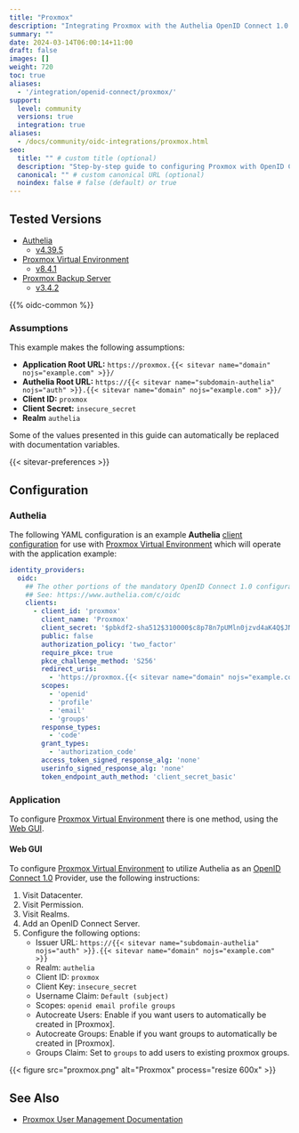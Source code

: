 ```yaml
---
title: "Proxmox"
description: "Integrating Proxmox with the Authelia OpenID Connect 1.0 Provider."
summary: ""
date: 2024-03-14T06:00:14+11:00
draft: false
images: []
weight: 720
toc: true
aliases:
  - '/integration/openid-connect/proxmox/'
support:
  level: community
  versions: true
  integration: true
aliases:
  - /docs/community/oidc-integrations/proxmox.html
seo:
  title: "" # custom title (optional)
  description: "Step-by-step guide to configuring Proxmox with OpenID Connect 1.0 for secure SSO. Enhance your login flow using Authelia’s modern identity management."
  canonical: "" # custom canonical URL (optional)
  noindex: false # false (default) or true
---
```


## Tested Versions

- [Authelia]
  - [v4.39.5](https://github.com/authelia/authelia/releases/tag/v4.39.5)
- [Proxmox Virtual Environment]
  - [v8.4.1](https://pve.proxmox.com/wiki/Roadmap#Proxmox_VE_8.4)
- [Proxmox Backup Server]
  - [v3.4.2](https://pbs.proxmox.com/wiki/index.php/Roadmap#Proxmox_Backup_Server_3.4)

{{% oidc-common %}}

### Assumptions

This example makes the following assumptions:

- __Application Root URL:__ `https://proxmox.{{< sitevar name="domain" nojs="example.com" >}}/`
- __Authelia Root URL:__ `https://{{< sitevar name="subdomain-authelia" nojs="auth" >}}.{{< sitevar name="domain" nojs="example.com" >}}/`
- __Client ID:__ `proxmox`
- __Client Secret:__ `insecure_secret`
- __Realm__ `authelia`

Some of the values presented in this guide can automatically be replaced with documentation variables.

{{< sitevar-preferences >}}

## Configuration

### Authelia

The following YAML configuration is an example __Authelia__ [client configuration] for use with [Proxmox Virtual Environment] which will
operate with the application example:

```yaml {title="configuration.yml"}
identity_providers:
  oidc:
    ## The other portions of the mandatory OpenID Connect 1.0 configuration go here.
    ## See: https://www.authelia.com/c/oidc
    clients:
      - client_id: 'proxmox'
        client_name: 'Proxmox'
        client_secret: '$pbkdf2-sha512$310000$c8p78n7pUMln0jzvd4aK4Q$JNRBzwAo0ek5qKn50cFzzvE9RXV88h1wJn5KGiHrD0YKtZaR/nCb2CJPOsKaPK0hjf.9yHxzQGZziziccp6Yng'  # The digest of 'insecure_secret'.
        public: false
        authorization_policy: 'two_factor'
        require_pkce: true
        pkce_challenge_method: 'S256'
        redirect_uris:
          - 'https://proxmox.{{< sitevar name="domain" nojs="example.com" >}}'
        scopes:
          - 'openid'
          - 'profile'
          - 'email'
          - 'groups'
        response_types:
          - 'code'
        grant_types:
          - 'authorization_code'
        access_token_signed_response_alg: 'none'
        userinfo_signed_response_alg: 'none'
        token_endpoint_auth_method: 'client_secret_basic'
```

### Application

To configure [Proxmox Virtual Environment] there is one method, using the [Web GUI](#web-gui).

#### Web GUI

To configure [Proxmox Virtual Environment] to utilize Authelia as an [OpenID Connect 1.0] Provider, use the following instructions:

1. Visit Datacenter.
2. Visit Permission.
3. Visit Realms.
4. Add an OpenID Connect Server.
5. Configure the following options:
   - Issuer URL: `https://{{< sitevar name="subdomain-authelia" nojs="auth" >}}.{{< sitevar name="domain" nojs="example.com" >}}`
   - Realm: `authelia`
   - Client ID: `proxmox`
   - Client Key: `insecure_secret`
   - Username Claim: `Default (subject)`
   - Scopes: `openid email profile groups`
   - Autocreate Users: Enable if you want users to automatically be created in [Proxmox].
   - Autocreate Groups: Enable if you want groups to automatically be created in [Proxmox].
   - Groups Claim: Set to `groups` to add users to existing proxmox groups.

{{< figure src="proxmox.png" alt="Proxmox" process="resize 600x" >}}

## See Also

- [Proxmox User Management Documentation](https://pve.proxmox.com/wiki/User_Management)

[Authelia]: https://www.authelia.com
[Proxmox Virtual Environment]: https://pve.proxmox.com
[Proxmox Backup Server]: https://pbs.proxmox.com
[OpenID Connect 1.0]: ../../openid-connect/introduction.md
[client configuration]: ../../../configuration/identity-providers/openid-connect/clients.md
